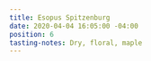 ```yaml
---
title: Esopus Spitzenburg
date: 2020-04-04 16:05:00 -04:00
position: 6
tasting-notes: Dry, floral, maple
---
```


